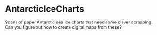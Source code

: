 AntarcticIceCharts
==================

Scans of paper Antarctic sea ice charts that need some clever scrapping.  Can you figure out how to create digital maps from these?